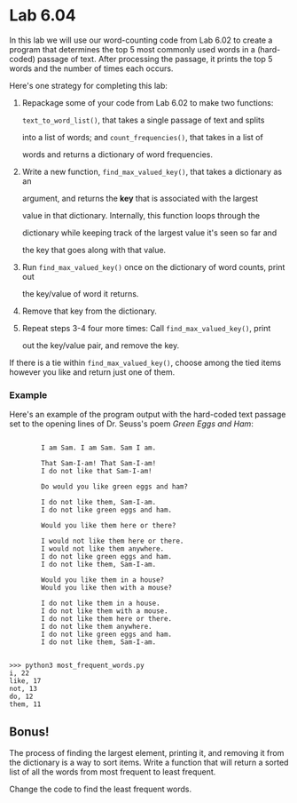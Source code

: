 # Lab 6.04

In this lab we will use our word-counting code from Lab 6.02 to create a program that determines the top 5 most commonly used words in a \(hard-coded\) passage of text. After processing the passage, it prints the top 5 words and the number of times each occurs.

Here's one strategy for completing this lab:

1. Repackage some of your code from Lab 6.02 to make two functions:

   `text_to_word_list()`, that  takes a single passage of text and splits

   into a list of words; and `count_frequencies()`, that takes in a list of

   words  and returns a dictionary of word frequencies. 

2. Write a new function, `find_max_valued_key()`, that takes a dictionary as an

   argument, and returns the **key** that  is associated with the largest

   value in that dictionary. Internally, this function loops through the

   dictionary while keeping track of the largest value it's seen so far and

   the key that goes along with that value.

3. Run `find_max_valued_key()` once on the dictionary of word counts, print out

   the key/value of word it returns.

4. Remove that key from the dictionary. 
5. Repeat steps 3-4 four more times: Call `find_max_valued_key()`, print

   out the key/value pair, and remove the key. 

If there is a tie within `find_max_valued_key()`, choose among the tied items however you like and return just one of them.

### Example

Here's an example of the program output with the hard-coded text passage set to the opening lines of Dr. Seuss's poem _Green Eggs and Ham_:

```text

        I am Sam. I am Sam. Sam I am.

        That Sam-I-am! That Sam-I-am!
        I do not like that Sam-I-am!

        Do would you like green eggs and ham?

        I do not like them, Sam-I-am.
        I do not like green eggs and ham.

        Would you like them here or there?

        I would not like them here or there.
        I would not like them anywhere.
        I do not like green eggs and ham.
        I do not like them, Sam-I-am.

        Would you like them in a house?
        Would you like then with a mouse?

        I do not like them in a house.
        I do not like them with a mouse.
        I do not like them here or there.
        I do not like them anywhere.
        I do not like green eggs and ham.
        I do not like them, Sam-I-am.
```

```text

>>> python3 most_frequent_words.py
i, 22
like, 17
not, 13
do, 12
them, 11
```

## Bonus!

The process of finding the largest element, printing it, and removing it from the dictionary is a way to sort items. Write a function that will return a sorted list of all the words from most frequent to least frequent.

Change the code to find the least frequent words.

